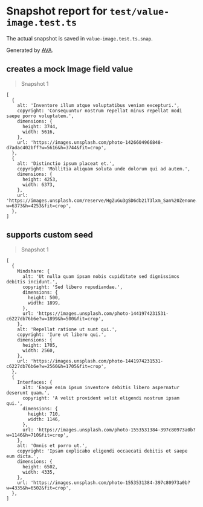 # Snapshot report for `test/value-image.test.ts`

The actual snapshot is saved in `value-image.test.ts.snap`.

Generated by [AVA](https://avajs.dev).

## creates a mock Image field value

> Snapshot 1

    [
      {
        alt: 'Inventore illum atque voluptatibus veniam excepturi.',
        copyright: 'Consequuntur nostrum repellat minus repellat modi saepe porro voluptatem.',
        dimensions: {
          height: 3744,
          width: 5616,
        },
        url: 'https://images.unsplash.com/photo-1426604966848-d7adac402bff?w=5616&h=3744&fit=crop',
      },
      {
        alt: 'Distinctio ipsum placeat et.',
        copyright: 'Mollitia aliquam soluta unde dolorum qui ad autem.',
        dimensions: {
          height: 4253,
          width: 6373,
        },
        url: 'https://images.unsplash.com/reserve/HgZuGu3gSD6db21T3lxm_San%20Zenone.jpg?w=6373&h=4253&fit=crop',
      },
    ]

## supports custom seed

> Snapshot 1

    [
      {
        Mindshare: {
          alt: 'Ut nulla quam ipsam nobis cupiditate sed dignissimos debitis incidunt.',
          copyright: 'Sed libero repudiandae.',
          dimensions: {
            height: 500,
            width: 1899,
          },
          url: 'https://images.unsplash.com/photo-1441974231531-c6227db76b6e?w=1899&h=500&fit=crop',
        },
        alt: 'Repellat ratione ut sunt qui.',
        copyright: 'Iure ut libero qui.',
        dimensions: {
          height: 1705,
          width: 2560,
        },
        url: 'https://images.unsplash.com/photo-1441974231531-c6227db76b6e?w=2560&h=1705&fit=crop',
      },
      {
        Interfaces: {
          alt: 'Eaque enim ipsum inventore debitis libero aspernatur deserunt quam.',
          copyright: 'A velit provident velit eligendi nostrum ipsam qui.',
          dimensions: {
            height: 710,
            width: 1146,
          },
          url: 'https://images.unsplash.com/photo-1553531384-397c80973a0b?w=1146&h=710&fit=crop',
        },
        alt: 'Omnis et porro ut.',
        copyright: 'Ipsam explicabo eligendi occaecati debitis et saepe eum dicta.',
        dimensions: {
          height: 6502,
          width: 4335,
        },
        url: 'https://images.unsplash.com/photo-1553531384-397c80973a0b?w=4335&h=6502&fit=crop',
      },
    ]
